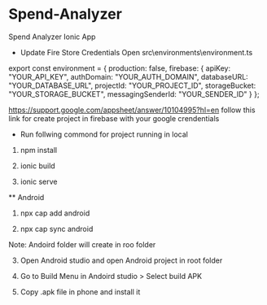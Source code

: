 # Spend-Analyzer
 Spend Analyzer Ionic App
 
 * Update Fire Store Credentials
 Open src\environments\environment.ts
 
 export const environment = {
 production: false,
 firebase: {
   apiKey: "YOUR_API_KEY",
   authDomain: "YOUR_AUTH_DOMAIN",
   databaseURL: "YOUR_DATABASE_URL",
   projectId: "YOUR_PROJECT_ID",
   storageBucket: "YOUR_STORAGE_BUCKET",
   messagingSenderId: "YOUR_SENDER_ID"
 }
};

https://support.google.com/appsheet/answer/10104995?hl=en follow this link for create project in firebase with your google crendentials

* Run follwing commond for project running in local

1. npm install 

2. ionic build

3. ionic serve

** Android 

1. npx cap add android

2. npx cap sync android

Note: Andoird folder will create in roo folder

3. Open Android studio and open Android project in root folder

4. Go to Build Menu in Andoird studio > Select build APK

5. Copy .apk file in phone and install it




